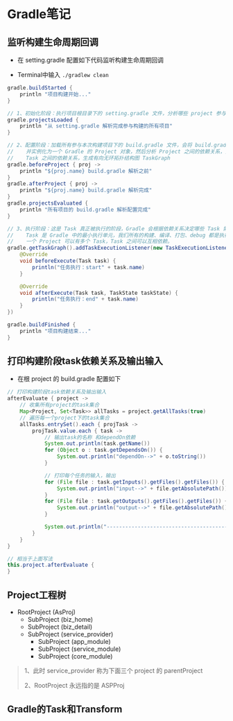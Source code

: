 # Gradle笔记



## 监听构建生命周期回调

- 在 setting.gradle 配置如下代码监听构建生命周期回调

- Terminal中输入 `./gradlew clean`

```java
gradle.buildStarted {
    println "项目构建开始..."
}

// 1、初始化阶段：执行项目根目录下的 setting.gradle 文件，分析哪些 project 参与本次构建
gradle.projectsLoaded {
    println "从 setting.gradle 解析完成参与构建的所有项目"
}

// 2、配置阶段：加载所有参与本次构建项目下的 build.gradle 文件，会将 build.gradle 文件解析
//    并实例化为一个 Gradle 的 Project 对象，然后分析 Project 之间的依赖关系，分析 Project 下的
//    Task 之间的依赖关系，生成有向无环拓扑结构图 TaskGraph
gradle.beforeProject { proj ->
    println "${proj.name} build.gradle 解析之前"
}
gradle.afterProject { proj ->
    println "${proj.name} build.gradle 解析完成"
}
gradle.projectsEvaluated {
    println "所有项目的 build.gradle 解析配置完成"
}

// 3、执行阶段：这是 Task 真正被执行的阶段，Gradle 会根据依赖关系决定哪些 Task 需要被执行，以及执行的先后顺序。
//    Task 是 Gradle 中的最小执行单元，我们所有的构建、编译、打包、debug 都是执行了一个或者多个 Task，
//    一个 Project 可以有多个 Task，Task 之间可以互相依赖。
gradle.getTaskGraph().addTaskExecutionListener(new TaskExecutionListener() {
    @Override
    void beforeExecute(Task task) {
        println("任务执行：start" + task.name)
    }

    @Override
    void afterExecute(Task task, TaskState taskState) {
        println("任务执行：end" + task.name)
    }
})

gradle.buildFinished {
    println "项目构建结束..."
}
```



## 打印构建阶段task依赖关系及输出输入

- 在根 project 的 build.gradle 配置如下

```java
// 打印构建阶段task依赖关系及输出输入
afterEvaluate { project ->
    // 收集所有project的task集合
    Map<Project, Set<Task>> allTasks = project.getAllTasks(true)
    // 遍历每一个project下的task集合
    allTasks.entrySet().each { projTask ->
        projTask.value.each { task ->
            // 输出task的名称 和dependOn依赖
            System.out.println(task.getName())
            for (Object o : task.getDependsOn()) {
                System.out.println("dependOn-->" + o.toString())
            }

            // 打印每个任务的输入，输出
            for (File file : task.getInputs().getFiles().getFiles()) {
                System.out.println("input-->" + file.getAbsolutePath())
            }
            for (File file : task.getOutputs().getFiles().getFiles()) {
                System.out.println("output-->" + file.getAbsolutePath())
            }

            System.out.println("----------------------------------------")
        }
    }
}

// 相当于上面写法
this.project.afterEvaluate {
}
```



## Project工程树

- RootProject (AsProj)
  - SubProject (biz_home)
  - SubProject (biz_detail)
  - SubProject (service_provider)
    - SubProject (app_module)
    - SubProject (service_module)
    - SubProject (core_module)

> 1、此时 service_provider 称为下面三个 project 的 parentProject
>
> 2、RootProject 永远指的是 ASPProj



## Gradle的Task和Transform



